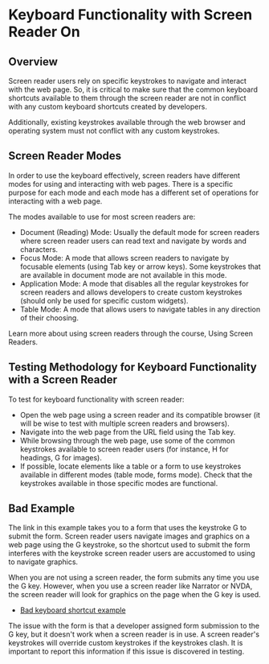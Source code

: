 # Keyboard Functionality with Screen Reader On

## Overview

Screen reader users rely on specific keystrokes to navigate and interact with the web page. So, it is critical to make sure that the common keyboard shortcuts available to them through the screen reader are not in conflict with any custom keyboard shortcuts created by developers.

Additionally, existing keystrokes available through the web browser and operating system must not conflict with any custom keystrokes.

## Screen Reader Modes

In order to use the keyboard effectively, screen readers have different modes for using and interacting with web pages. There is a specific purpose for each mode and each mode has a different set of operations for interacting with a web page.

The modes available to use for most screen readers are:

- Document (Reading) Mode: Usually the default mode for screen readers where screen reader users can read text and navigate by words and characters.
- Focus Mode: A mode that allows screen readers to navigate by focusable elements (using Tab key or arrow keys). Some keystrokes that are available in document mode are not available in this mode.
- Application Mode: A mode that disables all the regular keystrokes for screen readers and allows developers to create custom keystrokes (should only be used for specific custom widgets).
- Table Mode: A mode that allows users to navigate tables in any direction of their choosing.

Learn more about using screen readers through the course, Using Screen Readers.

## Testing Methodology for Keyboard Functionality with a Screen Reader

To test for keyboard functionality with screen reader:

- Open the web page using a screen reader and its compatible browser (it will be wise to test with multiple screen readers and browsers).
- Navigate into the web page from the URL field using the Tab key.
- While browsing through the web page, use some of the common keystrokes available to screen reader users (for instance, H for headings, G for images).
- If possible, locate elements like a table or a form to use keystrokes available in different modes (table mode, forms mode). Check that the keystrokes available in those specific modes are functional.

## Bad Example

The link in this example takes you to a form that uses the keystroke G to submit the form. Screen reader users navigate images and graphics on a web page using the G keystroke, so the shortcut used to submit the form interferes with the keystroke screen reader users are accustomed to using to navigate graphics.

When you are not using a screen reader, the form submits any time you use the G key. However, when you use a screen reader like Narrator or NVDA, the screen reader will look for graphics on the page when the G key is used.

- [Bad keyboard shortcut example](https://dequeuniversity.com/assets/html/module-input-methods/keyboard-shortcuts/badkeyboardshortcut.html)

The issue with the form is that a developer assigned form submission to the G key, but it doesn't work when a screen reader is in use. A screen reader's keystrokes will override custom keystrokes if the keystrokes clash. It is important to report this information if this issue is discovered in testing.
